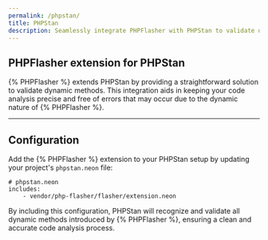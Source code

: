 ```yaml
---
permalink: /phpstan/
title: PHPStan
description: Seamlessly integrate PHPFlasher with PHPStan to validate dynamic methods and enhance code analysis in your projects. This open-source initiative is designed to help maintain clean and reliable code with minimal configuration.
---
```


## <i class="fa-duotone fa-list-radio"></i> PHPFlasher extension for PHPStan

{% PHPFlasher %} extends PHPStan by providing a straightforward solution to validate dynamic methods. This integration aids in keeping your code analysis precise and free of errors that may occur due to the dynamic nature of {% PHPFlasher %}.

---

## <i class="fa-duotone fa-list-radio"></i> Configuration

Add the {% PHPFlasher %} extension to your PHPStan setup by updating your project's `phpstan.neon` file:

```neon
# phpstan.neon
includes:
    - vendor/php-flasher/flasher/extension.neon
```

By including this configuration, PHPStan will recognize and validate all dynamic methods introduced by {% PHPFlasher %}, ensuring a clean and accurate code analysis process.
